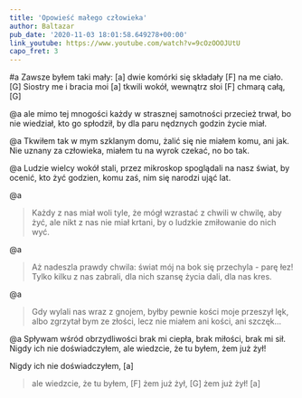 ```yaml
---
title: 'Opowieść małego człowieka'
author: Baltazar
pub_date: '2020-11-03 18:01:58.649278+00:00'
link_youtube: https://www.youtube.com/watch?v=9cOzOOOJUtU
capo_fret: 3
---
```


#a
Zawsze byłem taki mały:    [a]
dwie komórki się składały   [F]
na me ciało.                          [G]
Siostry me i bracia moi [a]
tkwili wokół, wewnątrz słoi [F]
chmarą całą, [G]

@a
ale mimo tej mnogości
każdy w strasznej samotności
przecież trwał,
bo nie wiedział, kto go spłodził, 
by dla paru nędznych godzin
życie miał.

@a
Tkwiłem tak w mym szklanym domu,
żalić się nie miałem komu,
ani jak.
Nie uznany za człowieka,
miałem tu na wyrok czekać,
no bo tak.

@a
Ludzie wielcy wokół stali,
przez mikroskop spoglądali 
na nasz świat,
by ocenić, kto żyć godzien,
komu zaś, nim się narodzi
ująć lat.

@a
>Każdy z nas miał woli tyle,
>że mógł wzrastać z chwili w chwilę,
>aby żyć,
>ale nikt z nas nie miał krtani,
>by o ludzkie zmiłowanie
>do nich wyć.

@a
>Aż nadeszla prawdy chwila:
>świat mój na bok się przechyla -
>parę łez!
>Tylko kilku z nas zabrali,
>dla nich szansę życia dali,
>dla nas kres.

@a
>Gdy wylali nas wraz z gnojem,
>byłby pewnie kości moje
>przeszył lęk,
>albo zgrzytał bym ze złości,
lecz nie miałem ani kości,
ani szczęk...

@a
Spływam wśród obrzydliwości
brak mi ciepła, brak miłości,
brak mi sił.
Nigdy ich nie doświadczyłem,
ale wiedzcie, że tu byłem, 
żem już żył!

Nigdy ich nie doświadczyłem, [a]
>ale wiedzcie, że tu byłem, [F]
>żem już żył, [G]
>żem już żył! [a]
